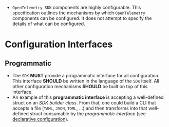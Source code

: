 - `OpenTelemetry SDK` components are highly configurable. This specification outlines the mechanisms by which `OpenTelemetry` components can be configured. It does not attempt to specify the details of what can be configured.

# Configuration Interfaces

## Programmatic

- The `SDK` **MUST** provide a programmatic interface for all configuration. This interface **SHOULD** be written in the language of the `SDK` itself. All other configuration mechanisms **SHOULD** be built on top of this interface.
- An example of this **programmatic interface** is accepting a well-defined struct on an *SDK builder class*. From that, one could build a CLI that accepts a file (`YAML`, `JSON`, `TOML`, …) and then transforms into that well-defined struct consumable by the *programmatic interface* (see [declarative configuration](https://opentelemetry.io/docs/specs/otel/configuration/#declarative-configuration)).
